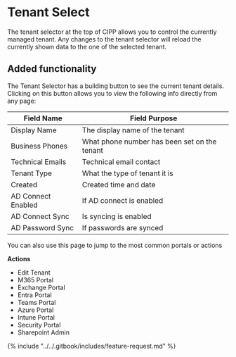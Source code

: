 # Tenant Select

The tenant selector at the top of CIPP allows you to control the currently managed tenant. Any changes to the tenant selector will reload the currently shown data to the one of the selected tenant.

## Added functionality

The Tenant Selector has a building button to see the current tenant details. Clicking on this button allows you to view the following info directly from any page:

| Field Name         | Field Purpose                                |
| ------------------ | -------------------------------------------- |
| Display Name       | The display name of the tenant               |
| Business Phones    | What phone number has been set on the tenant |
| Technical Emails   | Technical email contact                      |
| Tenant Type        | What the type of tenant it is                |
| Created            | Created time and date                        |
| AD Connect Enabled | If AD connect is enabled                     |
| AD Connect Sync    | Is syncing is enabled                        |
| AD Password Sync   | If passwords are synced                      |

You can also use this page to jump to the most common portals or actions

**Actions**

* Edit Tenant
* M365 Portal
* Exchange Portal
* Entra Portal
* Teams Portal
* Azure Portal
* Intune Portal
* Security Portal
* Sharepoint Admin



{% include "../../.gitbook/includes/feature-request.md" %}
